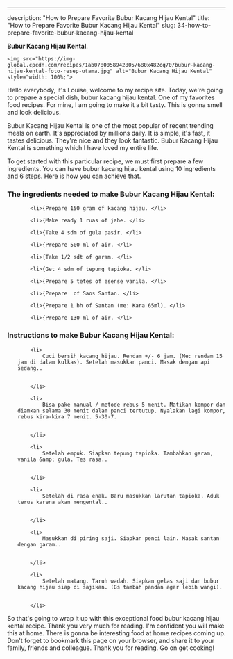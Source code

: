---
description: "How to Prepare Favorite Bubur Kacang Hijau Kental"
title: "How to Prepare Favorite Bubur Kacang Hijau Kental"
slug: 34-how-to-prepare-favorite-bubur-kacang-hijau-kental

<p>
	<strong>Bubur Kacang Hijau Kental</strong>. 
	
</p>
<p>
	
	<img src="https://img-global.cpcdn.com/recipes/1ab0780058942805/680x482cq70/bubur-kacang-hijau-kental-foto-resep-utama.jpg" alt="Bubur Kacang Hijau Kental" style="width: 100%;">
	
	
</p>
<p>
	Hello everybody, it's Louise, welcome to my recipe site. Today, we're going to prepare a special dish, bubur kacang hijau kental. One of my favorites food recipes. For mine, I am going to make it a bit tasty. This is gonna smell and look delicious.
</p>
	
<p>
	Bubur Kacang Hijau Kental is one of the most popular of recent trending meals on earth. It's appreciated by millions daily. It is simple, it's fast, it tastes delicious. They're nice and they look fantastic. Bubur Kacang Hijau Kental is something which I have loved my entire life.
</p>
<p>
	
</p>

<p>
To get started with this particular recipe, we must first prepare a few ingredients. You can have bubur kacang hijau kental using 10 ingredients and 6 steps. Here is how you can achieve that.
</p>

<h3>The ingredients needed to make Bubur Kacang Hijau Kental:</h3>

<ol>
	
		<li>{Prepare 150 gram of kacang hijau. </li>
	
		<li>{Make ready 1 ruas of jahe. </li>
	
		<li>{Take 4 sdm of gula pasir. </li>
	
		<li>{Prepare 500 ml of air. </li>
	
		<li>{Take 1/2 sdt of garam. </li>
	
		<li>{Get 4 sdm of tepung tapioka. </li>
	
		<li>{Prepare 5 tetes of esense vanila. </li>
	
		<li>{Prepare  of Saos Santan. </li>
	
		<li>{Prepare 1 bh of Santan (me: Kara 65ml). </li>
	
		<li>{Prepare 130 ml of air. </li>
	
</ol>
<p>
	
</p>

<h3>Instructions to make Bubur Kacang Hijau Kental:</h3>

<ol>
	
		<li>
			Cuci bersih kacang hijau. Rendam +/- 6 jam. (Me: rendam 15 jam di dalam kulkas). Setelah masukkan panci. Masak dengan api sedang..
			
			
		</li>
	
		<li>
			Bisa pake manual / metode rebus 5 menit. Matikan kompor dan diamkan selama 30 menit dalam panci tertutup. Nyalakan lagi kompor, rebus kira-kira 7 menit. 5-30-7.
			
			
		</li>
	
		<li>
			Setelah empuk. Siapkan tepung tapioka. Tambahkan garam, vanila &amp; gula. Tes rasa..
			
			
		</li>
	
		<li>
			Setelah di rasa enak. Baru masukkan larutan tapioka. Aduk terus karena akan mengental..
			
			
		</li>
	
		<li>
			Masukkan di piring saji. Siapkan penci lain. Masak santan dengan garam..
			
			
		</li>
	
		<li>
			Setelah matang. Taruh wadah. Siapkan gelas saji dan bubur kacang hijau siap di sajikan. (Bs tambah pandan agar lebih wangi).
			
			
		</li>
	
</ol>

<p>
	
</p>

<p>
	So that's going to wrap it up with this exceptional food bubur kacang hijau kental recipe. Thank you very much for reading. I'm confident you will make this at home. There is gonna be interesting food at home recipes coming up. Don't forget to bookmark this page on your browser, and share it to your family, friends and colleague. Thank you for reading. Go on get cooking!
</p>
